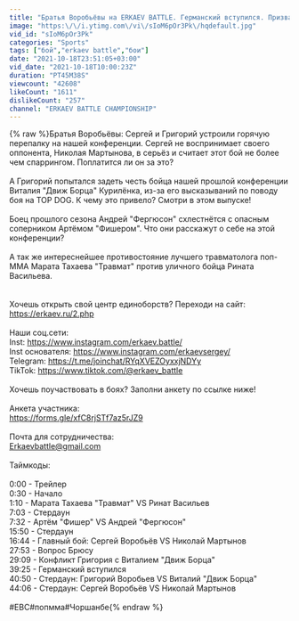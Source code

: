 ```yaml
---
title: "Братья Воробьёвы на ERKAEV BATTLE. Германский вступился. Призвали к ответу. Бой врача MMA. Фергюсон."
image: "https:\/\/i.ytimg.com\/vi\/sIoM6pOr3Pk\/hqdefault.jpg"
vid_id: "sIoM6pOr3Pk"
categories: "Sports"
tags: ["бой","erkaev battle","бои"]
date: "2021-10-18T23:51:05+03:00"
vid_date: "2021-10-18T10:00:23Z"
duration: "PT45M38S"
viewcount: "42608"
likeCount: "1611"
dislikeCount: "257"
channel: "ERKAEV BATTLE CHAMPIONSHIP"
---
```

{% raw %}Братья Воробьёвы: Сергей и Григорий устроили горячую перепалку на нашей конференции. Сергей не воспринимает своего оппонента, Николая Мартынова, в серьёз и считает этот бой не более чем спаррингом. Поплатится ли он за это?<br /><br />А Григорий попытался задеть честь бойца нашей прошлой конференции Виталия &quot;Движ Борца&quot; Курилёнка, из-за его высказываний по поводу боя на TOP DOG. К чему это привело? Смотри в этом выпуске!<br /><br />Боец прошлого сезона Андрей &quot;Фергюсон&quot; схлестнётся с опасным соперником Артёмом &quot;Фишером&quot;. Что они расскажут о себе на этой конференции?<br /><br />А так же интереснейшее противостояние лучшего травматолога поп-ММА Марата Тахаева &quot;Травмат&quot; против уличного бойца Рината Васильева. <br /><br /><br />Хочешь открыть свой центр единоборств? Переходи на сайт: <br /><a rel="nofollow" target="blank" href="https://erkaev.ru/2.php">https://erkaev.ru/2.php</a><br /><br />Наши соц.сети:<br />Inst: <a rel="nofollow" target="blank" href="https://www.instagram.com/erkaev.battle/">https://www.instagram.com/erkaev.battle/</a><br />Inst основателя: <a rel="nofollow" target="blank" href="https://www.instagram.com/erkaevsergey/">https://www.instagram.com/erkaevsergey/</a><br />Telegram: <a rel="nofollow" target="blank" href="https://t.me/joinchat/RYqXVEZOyxxjNDYy">https://t.me/joinchat/RYqXVEZOyxxjNDYy</a><br />TikTok: <a rel="nofollow" target="blank" href="https://www.tiktok.com/@erkaev_battle">https://www.tiktok.com/@erkaev_battle</a><br /><br />Хочешь поучаствовать в боях? Заполни анкету по ссылке ниже!<br /><br />Анкета участника:<br /><a rel="nofollow" target="blank" href="https://forms.gle/xfC8rjSTf7az5rJZ9">https://forms.gle/xfC8rjSTf7az5rJZ9</a><br /><br />Почта для сотрудничества:<br />Erkaevbattle@gmail.com<br /><br />Таймкоды:<br /><br />0:00 - Трейлер<br />0:30 - Начало<br />1:10 - Марата Тахаева &quot;Травмат&quot; VS Ринат Васильев<br />7:03 - Стердаун<br />7:32 - Артём &quot;Фишер&quot; VS Андрей &quot;Фергюсон&quot;<br />15:50 - Стердаун<br />16:44 - Главный бой: Сергей Воробьёв VS Николай Мартынов<br />27:53 - Вопрос Брюсу<br />29:09 - Конфликт Григория с Виталием &quot;Движ Борца&quot;<br />39:25 - Германский вступился<br />40:50 - Стердаун: Григорий Воробьев VS Виталий &quot;Движ Борца&quot;<br />44:06 - Стердаун: Сергей Воробьёв VS Николай Мартынов<br /><br />#EBC#попмма#Чоршанбе{% endraw %}
